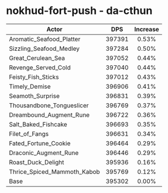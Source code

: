 # nokhud-fort-push - da-cthun
| Actor | DPS | Increase |
|---|:---:|:---:|
|Aromatic_Seafood_Platter|397391|0.53%|
|Sizzling_Seafood_Medley|397284|0.50%|
|Great_Cerulean_Sea|397052|0.44%|
|Revenge_Served_Cold|397040|0.44%|
|Feisty_Fish_Sticks|397012|0.43%|
|Timely_Demise|396906|0.41%|
|Seamoth_Surprise|396831|0.39%|
|Thousandbone_Tongueslicer|396769|0.37%|
|Dreambound_Augment_Rune|396722|0.36%|
|Salt_Baked_Fishcake|396693|0.35%|
|Filet_of_Fangs|396631|0.34%|
|Fated_Fortune_Cookie|396464|0.29%|
|Draconic_Augment_Rune|396446|0.29%|
|Roast_Duck_Delight|395936|0.16%|
|Thrice_Spiced_Mammoth_Kabob|395769|0.12%|
|Base|395302|0.00%|
